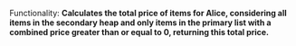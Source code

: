 Functionality: **Calculates the total price of items for Alice, considering all items in the secondary heap and only items in the primary list with a combined price greater than or equal to 0, returning this total price.**